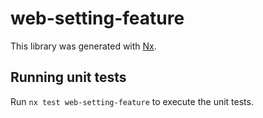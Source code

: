# web-setting-feature

This library was generated with [Nx](https://nx.dev).

## Running unit tests

Run `nx test web-setting-feature` to execute the unit tests.
